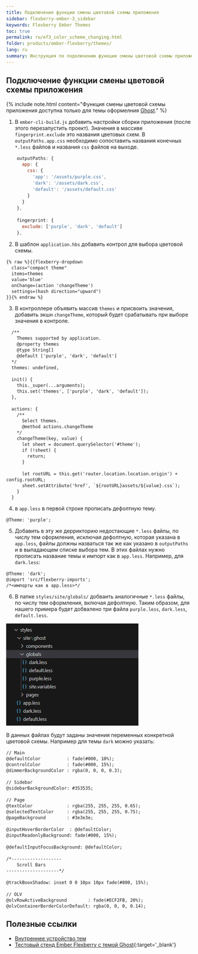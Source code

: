 ```yaml
---
title: Подключение функции смены цветовой схемы приложения
sidebar: flexberry-ember-3_sidebar
keywords: Flexberry Ember Themes
toc: true
permalink: ru/ef3_color_scheme_сhanging.html
folder: products/ember-flexberry/themes/
lang: ru
summary: Инструкция по подключению функции смены цветовой схемы приложения
---
```


## Подключение функции смены цветовой схемы приложения

{% include note.html content="Функция смены цветовой схемы приложения доступна только для темы оформелния [Ghost](ef3_supported_themes.html#тема-оформления-ghost)." %}

1. В `ember-cli-build.js` добавить настройки сборки приложения (после этого перезапустить проект).
Значения в массиве `fingerprint.exclude` это названия цветовых схем.
В `outputPaths.app.css` необходимо сопоставить названия конечных `*.less` файлов и названия `css` файлов на выходе.

```js
    outputPaths: {
      app: {
        css: {
          'app': '/assets/purple.css',
          'dark': '/assets/dark.css',
          'default': '/assets/default.css'
        }
      }
    },

    fingerprint: {
      exclude: ['purple', 'dark', 'default']
    },
```

2. В шаблон `application.hbs` добавить контрол для выбора цветовой схемы.
```
{% raw %}{{flexberry-dropdown
  class="compact theme"
  items=themes
  value='blue'
  onChange=(action 'changeTheme')
  settings=(hash direction="upward")
}}{% endraw %}
```

3. В контроллере объявить массив `themes` и присвоить значения, добавить экшн `changeTheme`, который будет срабатывать при выборе значения в контроле.

```
  /**
    Themes supported by application.
    @property themes
    @type String[]
    @default ['purple', 'dark', 'default']
  */
  themes: undefined,

  init() {
    this._super(...arguments);
    this.set('themes', ['purple', 'dark', 'default']);
  },

  actions: {
    /**
      Select themes.
      @method actions.changeTheme
    */
    changeTheme(key, value) {
      let sheet = document.querySelector('#theme');
      if (!sheet) {
        return;
      }

      let rootURL = this.get('router.location.location.origin') + config.rootURL;
      sheet.setAttribute('href', `${rootURL}assets/${value}.css`);
    }
  }
```
4. в `app.less` в первой строке прописать дефолтную тему.
```
@Theme: 'purple';
```
5. Добавить в эту же деррикторию недостающие `*.less` файлы, по числу тем оформления, исключая дефолтную, которая указана в `app.less`, файлы должны назваться так же как указано в `outputPaths` и в выпадающем списке выбора тем.
В этих файлах нужно прописать название темы и импорт как в `app.less`.
Например, для `dark.less`:
```
@Theme: 'dark';
@import 'src/flexberry-imports';
/*<импорты как в app.less>*/
```
6. В папке `styles/site/globals/` добваить аналогичные `*.less` файлы,  по числу тем оформления, включая дефолтную.
Таким образом, для нашего примера будет добвалено три файла `purple.less`, `dark.less`, `default.less`.

![](/images/pages/products/flexberry-ember/3.x/themes/themes_changing/files.png)

В данных файлах будут заданы значения переменных конкретной цветовой схемы.
Например для темы `dark` можно указать:

```
// Main
@defaultColor          : fade(#000, 10%);
@controlColor          : fade(#000, 15%);
@dimmerBackgroundColor : rgba(0, 0, 0, 0.3);

// Sidebar
@sidebarBackgroundColor: #353535;

// Page
@textColor             : rgba(255, 255, 255, 0.65);
@selectedTextColor     : rgba(255, 255, 255, 0.75);
@pageBackground        : #3e3e3e;

@inputHoverBorderColor  : @defaultColor;
@inputReadonlyBackground: fade(#000, 15%);

@defaultInputFocusBackground: @defaultColor;

/*-------------------
    Scroll Bars
--------------------*/

@trackBooxShadow: inset 0 0 10px 10px fade(#000, 15%);

// OLV
@olvRowActiveBackground        : fade(#ECF2FB, 20%);
@olvContainerBorderColorDefault: rgba(0, 0, 0, 0.14);
```

## Полезные ссылки

* [Внутреннее устройство тем](ef3_themes_changing.html)
* [Тестовый стенд Ember Flexberry с темой Ghost](https://flexberry.github.io/ember-flexberry/dummy/dummy-test-2/){:target='_blank'}